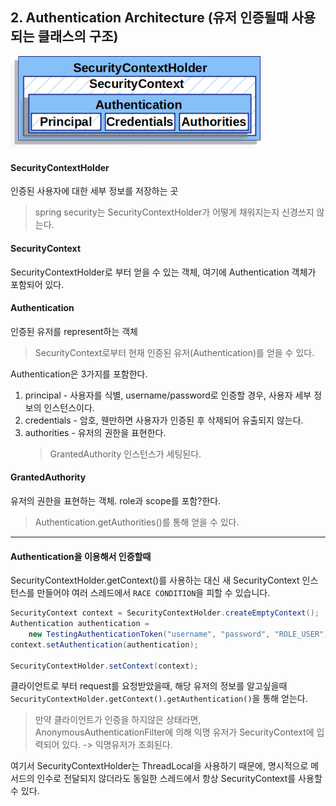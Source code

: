 ## 2. Authentication Architecture (유저 인증될때 사용되는 클래스의 구조)

<img src="../securitycontextholder.png" width=400>


#### SecurityContextHolder

인증된 사용자에 대한 세부 정보를 저장하는 곳
> spring security는 SecurityContextHolder가 어떻게 채워지는지 신경쓰지 않는다.

#### SecurityContext

SecurityContextHolder로 부터 얻을 수 있는 객체, 여기에 Authentication 객체가 포함되어 있다.

#### Authentication

인증된 유저를 represent하는 객체
> SecurityContext로부터 현재 인증된 유저(Authentication)를 얻을 수 있다.

Authentication은 3가지를 포함한다.
1. principal - 사용자를 식별, username/password로 인증할 경우, 사용자 세부 정보의 인스턴스이다.
2. credentials - 암호, 웬만하면 사용자가 인증된 후 삭제되어 유출되지 않는다.
3. authorities - 유저의 권한을 표현한다.
    > GrantedAuthority 인스턴스가 세팅된다.

#### GrantedAuthority

유저의 권한을 표현하는 객체. role과 scope를 포함?한다.

> Authentication.getAuthorities()를 통해 얻을 수 있다.

---

#### Authentication을 이용해서 인증할때

SecurityContextHolder.getContext()를 사용하는 대신 새 SecurityContext 인스턴스를 만들어야 여러 스레드에서 `RACE CONDITION`을 피할 수 있습니다.

```java
SecurityContext context = SecurityContextHolder.createEmptyContext(); 
Authentication authentication =
    new TestingAuthenticationToken("username", "password", "ROLE_USER"); 
context.setAuthentication(authentication);

SecurityContextHolder.setContext(context);
```

클라이언트로 부터 request를 요청받았을때, 해당 유저의 정보를 알고싶을때 ```SecurityContextHolder.getContext().getAuthentication()```을 통해 얻는다.
> 만약 클라이언트가 인증을 하지않은 상태라면, AnonymousAuthenticationFilter에 의해 익명 유저가 SecurityContext에 입력되어 있다. -> 익명유저가 조회된다. 

여기서 SecurityContextHolder는 ThreadLocal을 사용하기 때문에, 명시적으로 메서드의 인수로 전달되지 않더라도 동일한 스레드에서 항상 SecurityContext를 사용할 수 있다.